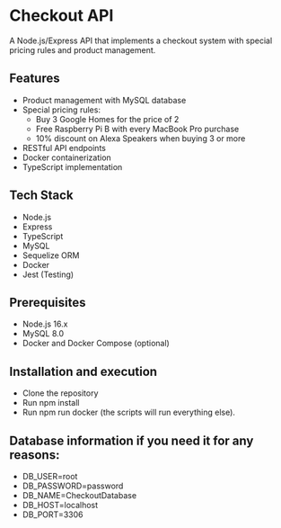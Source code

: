 # Checkout API

A Node.js/Express API that implements a checkout system with special pricing rules and product management.

## Features

- Product management with MySQL database
- Special pricing rules:
  - Buy 3 Google Homes for the price of 2
  - Free Raspberry Pi B with every MacBook Pro purchase
  - 10% discount on Alexa Speakers when buying 3 or more
- RESTful API endpoints
- Docker containerization
- TypeScript implementation

## Tech Stack

- Node.js
- Express
- TypeScript
- MySQL
- Sequelize ORM
- Docker
- Jest (Testing)

## Prerequisites

- Node.js 16.x
- MySQL 8.0
- Docker and Docker Compose (optional)

## Installation and execution
- Clone the repository
- Run npm install
- Run npm run docker (the scripts will run everything else).

## Database information if you need it for any reasons:
- DB_USER=root
- DB_PASSWORD=password
- DB_NAME=CheckoutDatabase
- DB_HOST=localhost
- DB_PORT=3306